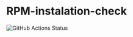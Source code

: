 # RPM-instalation-check
![GitHub Actions Status](https://github.com/igwyd/RPM-instalation-check/actions/workflows/RPM-EE.yml/badge.svg?branch=main)